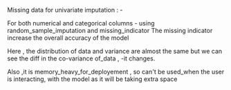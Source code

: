 Missing data for univariate imputation : - 

For both numerical and categorical columns - using random_sample_imputation and missing_indicator
The missing indicator increase the overall accuracy of the model

Here , the distribution of data and variance are almost the same but we can see the diff in the co-variance of_data , -it changes.

Also ,it is memory_heavy_for_deployement , so can't be used_when the user is interacting, with the model as it will be taking extra space
